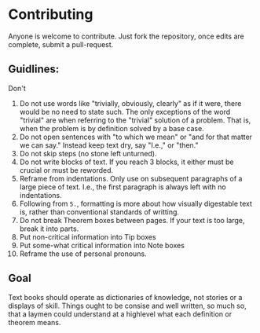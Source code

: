 # Contributing
Anyone is welcome to contribute. Just fork the repository, once edits are complete, submit a pull-request.

## Guidlines:
Don't
1. Do not use words like "trivially, obviously, clearly" as if it were, there would be no need to state such. The only exceptions of the word "trivial" are when referring to the "trivial" solution of a problem. That is, when the problem is by definition solved by a base case.
2. Do not open sentences with "to which we mean" or "and for that matter we can say." Instead keep text dry, say "I.e.," or "then."
3. Do not skip steps (no stone left unturned).
4. Do not write blocks of text. If you reach 3 blocks, it either must be crucial or must be reworded.
5. Reframe from indentations. Only use on subsequent paragraphs of a large piece of text. I.e., the first paragraph is always left with no indentations.
6. Following from ``5.``, formatting is more about how visually digestable text is, rather than conventional standards of writting.
7. Do not break Theorem boxes between pages. If your text is too large, break it into parts.
8. Put non-critical information into Tip boxes
9. Put some-what critical information into Note boxes
10. Reframe the use of personal pronouns.

## Goal
Text books should operate as dictionaries of knowledge, not stories or a displays of skill.
Things ought to be consise and well written, so much so, that a laymen could understand at a highlevel what each definition or theorem means.
